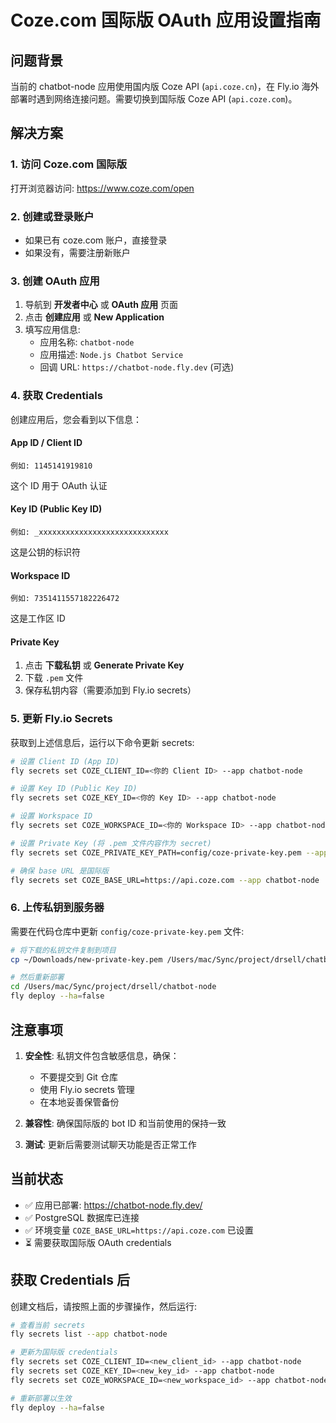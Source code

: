 # Coze.com 国际版 OAuth 应用设置指南

## 问题背景
当前的 chatbot-node 应用使用国内版 Coze API (`api.coze.cn`)，在 Fly.io 海外部署时遇到网络连接问题。需要切换到国际版 Coze API (`api.coze.com`)。

## 解决方案

### 1. 访问 Coze.com 国际版
打开浏览器访问: https://www.coze.com/open

### 2. 创建或登录账户
- 如果已有 coze.com 账户，直接登录
- 如果没有，需要注册新账户

### 3. 创建 OAuth 应用
1. 导航到 **开发者中心** 或 **OAuth 应用** 页面
2. 点击 **创建应用** 或 **New Application**
3. 填写应用信息:
   - 应用名称: `chatbot-node`
   - 应用描述: `Node.js Chatbot Service`
   - 回调 URL: `https://chatbot-node.fly.dev` (可选)

### 4. 获取 Credentials
创建应用后，您会看到以下信息：

#### App ID / Client ID
```
例如: 1145141919810
```
这个 ID 用于 OAuth 认证

#### Key ID (Public Key ID)
```
例如: _xxxxxxxxxxxxxxxxxxxxxxxxxxxxx
```
这是公钥的标识符

#### Workspace ID
```
例如: 7351411557182226472
```
这是工作区 ID

#### Private Key
1. 点击 **下载私钥** 或 **Generate Private Key**
2. 下载 `.pem` 文件
3. 保存私钥内容（需要添加到 Fly.io secrets）

### 5. 更新 Fly.io Secrets
获取到上述信息后，运行以下命令更新 secrets:

```bash
# 设置 Client ID (App ID)
fly secrets set COZE_CLIENT_ID=<你的 Client ID> --app chatbot-node

# 设置 Key ID (Public Key ID)
fly secrets set COZE_KEY_ID=<你的 Key ID> --app chatbot-node

# 设置 Workspace ID
fly secrets set COZE_WORKSPACE_ID=<你的 Workspace ID> --app chatbot-node

# 设置 Private Key (将 .pem 文件内容作为 secret)
fly secrets set COZE_PRIVATE_KEY_PATH=config/coze-private-key.pem --app chatbot-node

# 确保 base URL 是国际版
fly secrets set COZE_BASE_URL=https://api.coze.com --app chatbot-node
```

### 6. 上传私钥到服务器
需要在代码仓库中更新 `config/coze-private-key.pem` 文件:

```bash
# 将下载的私钥文件复制到项目
cp ~/Downloads/new-private-key.pem /Users/mac/Sync/project/drsell/chatbot-node/config/coze-private-key-new.pem

# 然后重新部署
cd /Users/mac/Sync/project/drsell/chatbot-node
fly deploy --ha=false
```

## 注意事项

1. **安全性**: 私钥文件包含敏感信息，确保：
   - 不要提交到 Git 仓库
   - 使用 Fly.io secrets 管理
   - 在本地妥善保管备份

2. **兼容性**: 确保国际版的 bot ID 和当前使用的保持一致

3. **测试**: 更新后需要测试聊天功能是否正常工作

## 当前状态

- ✅ 应用已部署: https://chatbot-node.fly.dev/
- ✅ PostgreSQL 数据库已连接
- ✅ 环境变量 `COZE_BASE_URL=https://api.coze.com` 已设置
- ⏳ 需要获取国际版 OAuth credentials

## 获取 Credentials 后

创建文档后，请按照上面的步骤操作，然后运行:

```bash
# 查看当前 secrets
fly secrets list --app chatbot-node

# 更新为国际版 credentials
fly secrets set COZE_CLIENT_ID=<new_client_id> --app chatbot-node
fly secrets set COZE_KEY_ID=<new_key_id> --app chatbot-node
fly secrets set COZE_WORKSPACE_ID=<new_workspace_id> --app chatbot-node

# 重新部署以生效
fly deploy --ha=false
```

